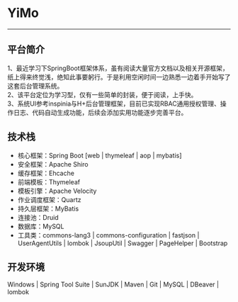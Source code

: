 # YiMo
--------------------
## 平台简介
1、最近学习下SpringBoot框架体系，虽有阅读大量官方文档以及相关开源框架，纸上得来终觉浅，绝知此事要躬行。于是利用空闲时间一边熟悉一边着手开始写了这套后台管理系统。<br>
2、该平台定位为学习型，仅有一些简单的封装，便于阅读，上手快。<br>
3、系统UI参考inspinia与H+后台管理框架，目前已实现RBAC通用授权管理、操作日志、代码自动生成功能，后续会添加实用功能逐步完善平台。<br>

## 技术栈
* 核心框架：Spring Boot [web | thymeleaf | aop | mybatis] 
* 安全框架：Apache Shiro
* 缓存框架：Ehcache
* 前端模板：Thymeleaf
* 模板引擎：Apache Velocity
* 作业调度框架：Quartz
* 持久层框架：MyBatis
* 连接池：Druid 
* 数据库：MySQL
* 工具类：commons-lang3 | commons-configuration | fastjson | UserAgentUtils | lombok | JsoupUtil | Swagger | PageHelper | Bootstrap

## 开发环境
Windows | Spring Tool Suite  | SunJDK | Maven  | Git | MySQL | DBeaver | lombok
